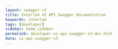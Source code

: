 ```yaml
---
layout: swagger-v3
title: Interlok UI API Swagger Documentation
keywords: interlok
tags: [developer]
sidebar: home_sidebar
permalink: developer-ui-api-swagger-v3-doc.html
data: ui-api-swagger-v3
---
```

